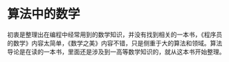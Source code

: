# 算法中的数学

初衷是整理出在编程中经常用到的数学知识，并没有找到相关的一本书，《程序员的数学》内容太简单，《数学之美》内容不错，只是侧重于大的算法和领域。算法导论是在读的一本书，里面还是涉及到一高等数学知识的，就从这本书开始整理。




